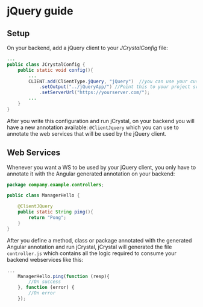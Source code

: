 # jQuery guide

## Setup

On your backend, add a jQuery client to your _JCrystalConfig_ file: 

```java
...
public class JCrystalConfig {
	public static void config(){
		...
		CLIENT.add(ClientType.jQuery, "jQuery")  //you can use your custom id
			.setOutput("../jQueryApp/") //Point this to your project src folder
			.setServerUrl("https://yourserver.com/");
    	...
	}
}
```

After you write this configuration and run jCrystal, on your backend you will have a new annotation available: `@ClientJquery` which you can use to annotate the web services that will be used by the jQuery client.

## Web Services
Whenever you want a WS to be used by your jQuery client, you only have to annotate it with the Angular generated annotation on your backend:

```java
package company.example.controllers;

public class ManagerHello {

	@ClientJQuery
	public static String ping(){
		return "Pong";
	}
}
```

After you define a method, class or package annotated with the generated Angular annotation and run jCrystal, jCrystal will generated the file `controller.js` which contains all the logic required to consume your backend webservices like this:


```javascript
...
    ManagerHello.ping(function (resp){
        //On success
    }, function (error) {
        //On error
    });
```